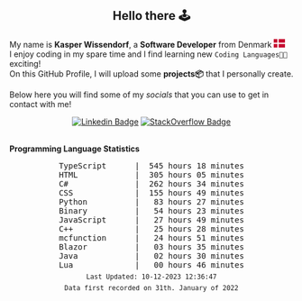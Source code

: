 ## <p align="center">Hello there 🕹️</p>

My name is **Kasper Wissendorf**, a **Software Developer** from Denmark <img src="/icons/denmark85.PNG" width="20"><br/>
I enjoy coding in my spare time and I find learning new `Coding Languages👨‍💻` exciting!<br/>
On this GitHub Profile, I will upload some **projects📦** that I personally create.

Below here you will find some of my *socials* that you can use to get in contact with me! 

<div align="center">
  
[![Linkedin Badge](https://img.shields.io/badge/-LinkedIn-blue?style=flat-square&logo=Linkedin&logoColor=white)](https://www.linkedin.com/in/kasper-wissendorf-7279011b6/)
[![StackOverflow Badge](https://img.shields.io/badge/-Stack%20Overflow-FE7A16?style=flat-square&logo=Stack-Overflow&logoColor=white)](https://stackoverflow.com/users/18100435/kasper-wissendorf)
</div>

<br>
<strong>Programming Language Statistics</strong>
<br>
<div align="center">
<pre>
TypeScript      |  545 hours 18 minutes
HTML            |  305 hours 05 minutes
C#              |  262 hours 34 minutes
CSS             |  155 hours 49 minutes
Python          |   83 hours 27 minutes
Binary          |   54 hours 23 minutes
JavaScript      |   27 hours 49 minutes
C++             |   25 hours 28 minutes
mcfunction      |   24 hours 51 minutes
Blazor          |   03 hours 35 minutes
Java            |   02 hours 30 minutes
Lua             |   00 hours 46 minutes
<sub>Last Updated: 10-12-2023 12:36:47</sub>
<sub>Data first recorded on 31th. January of 2022</sub>
</pre>
</div>

